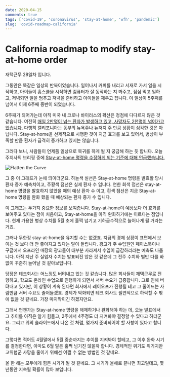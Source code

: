 ```yaml
---
date: 2020-04-15
comments: true
tags: ['covid-19', 'coronavirus', 'stay-at-home', 'wfh', 'pandemic']
slug: 'covid-roadmap-california'
---
```


# California roadmap to modify stay-at-home order

재택근무 28일차 입니다.

그동안은 똑같은 일상의 반복이었습니다. 일어나서 커피를 내리고 서재로 가서 일을
시작하고, 아이들이 홈스쿨을 시작하면 컴퓨터가 잘 동작하는 지 봐주고, 점심 먹고
일하고, 저녁되면 일을 멈추고 저녁을 준비하고 아이들을 재우고 잡니다. 이 일상이
5주째를 넘어서 이제 6주째 중반이 되었습니다.

<!-- more -->

6주째가 되어가는데 아직 미국 내 코로나 바이러스의 확산은 정점에 다다르지 않은 것
같습니다. 여전히 [매일 2만명이 넘는 환자가 발생하고 있고, 사망자도 2천명이
넘어가고 있습니다.](https://www.worldometers.info/coronavirus/country/us/)
다행히 캘리포니아는 동부의 뉴욕주나 뉴저지 주 만큼 상황이 심각한 것은 아닙니다.
Stay-at-home을 선제적으로 시행한 것이 지금 효과를 보고 있어서, 병상이 부족할
만큼 환자가 급격히 증가하고 있지는 않습니다.

그러다 보니, 사람들이 언제쯤 일상으로 복귀를 하게 될 지 궁금해 하는 듯 합니다.
오늘 주지사의 브리핑 중에 [Stay-at-home 명령을 수정하게 되는 기준에 대해
언급했습니다.](https://www.gov.ca.gov/wp-content/uploads/2020/04/California-Roadmap-to-Modify-the-Stay-at-Home-Order.pdf)

![Flatten the Curve](../../../media/blog/2020-04-15_california-stay-at-home.png)

그 중 이 그래프가 눈에 띄이더군요. 하늘색 실선은 Stay-at-home 명령을 발효할 당시
환자 증가 예측치이고, 주황색 점선은 실제 환자 수 입니다. 연한 회색 점선은
stay-at-home 명령을 발효하지 않았을 때의 예상 환자 수 이고, 흰색 점선은 지금
Stay-at-home 명령을 완화 했을 때 예상되는 환자 증가 수 입니다.

이 그래프는 두가지 중요한 정보를 보여줍니다. Stay-at-home이 예상보다 더 효과를
보여주고 있다는 점이 처음이고, Stay-at-home을 아직 완화하기에는 이르다는
점입니다. 현재 가용한 병상 수치를 5월 초에 훌쩍 넘기고 기하급수적으로 늘어나게
될 거라는 거죠.

그러나 무한정 stay-at-home을 유지할 수는 없겠죠. 지금의 경제 상황이 표면에서
보이는 것 보다 더 안 좋아지고 있다는 말이 들립니다. 광고가 주 수입원인
페이스북이나 구글에서 오프라인 매장의 광고들이 대부분 사라져서 수입이
급감하리라는 예측도 나옵니다. 아직 지난 주 실업자 수치는 발표되진 않은 것 같은데
그 전주 수치와 별반 다를 바 없이 꾸준히 늘어날 것 같아보입니다.

당장은 테크회사는 어느정도 버텨내고 있는 것 같습니다. 많은 회사들이 재택근무로
전향하고, 학교도 온라인 수업으로 진행하게 되면서 서버 수요가 급증합니다. 그로
인해 버텨내고 있지만, 이 상황이 계속 된다면 회사에서 레이오프가 진행될 테고 그
줄어드는 사람만큼 서버 수요도 줄어들겠죠. 경제가 악화되면 테크 회사도 필연적으로
하락할 수 밖에 없을 것 같네요. 가장 마지막이긴 하겠지만요.

그래서 언젠가는 Stay-at-home 명령을 해제하거나 완화해야 하는 데, 오늘 발표에서
그 추이를 아직은 알기 힘들고, 2주에서 4주정도 더 지켜봐야 결정할 수 있다고
하더군요. 그리고 위의 슬라이드에서 나온 것 처럼, 몇가지 준비되어야 할 사항이
있다고 합니다.

그렇다면 적어도 4월말에서 5월 중순까지는 추이를 지켜봐야 할테고, 그 이후 완화
시기를 결정한다면, 아마도 6월 말은 훌쩍 넘기진 않을까 합니다. 경제적인 위기도
위기지만 고위험군 사망을 줄이기 위해선 어쩔 수 없는 방법인 것 같네요.

올 한 해는 모두에게 힘든 시기가 될 것 같네요. 그 시기가 올해로 끝나면
최고일테고, 몇년동안 지속될 확률이 많아 보입니다.
